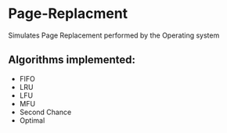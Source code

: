 # Page-Replacment
Simulates Page Replacement performed by the Operating system

## Algorithms implemented:
- FIFO
- LRU
- LFU
- MFU
- Second Chance
- Optimal

